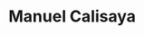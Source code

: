 <!DOCTYPE html>
<html lang="en">
<head>
  <meta charset="UTF-8">
  <link rel="stylesheet" type="text/css" href="estilo.css">
  <title>Document</title>
</head>
<body>
  <h1>Manuel Calisaya</h1>
</body>
</html>
